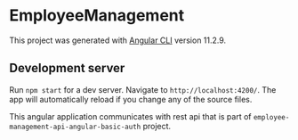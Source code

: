 # EmployeeManagement

This project was generated with [Angular CLI](https://github.com/angular/angular-cli) version 11.2.9.

## Development server

Run `npm start` for a dev server. Navigate to `http://localhost:4200/`. The app will automatically reload if you change any of the source files.

This angular application communicates with rest api that is part of `employee-management-api-angular-basic-auth` project.

